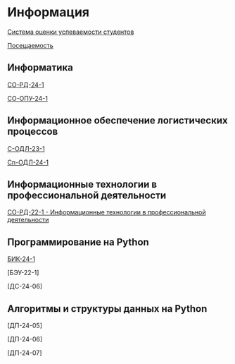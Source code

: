 # Информация

[Система оценки успеваемости студентов](ratingSystem.md)

[Посещаемость](grades25.xlsx)

## Информатика

[СО-РД-24-1](rd-24-1/README.md)

[СО-ОПУ-24-1](opu-24-1/README.md)

## Информационное обеспечение логистических процессов

[С-ОДЛ-23-1](odl-23-1/README.md)

[Сп-ОДЛ-24-1](odl-24-1/README.md)

## Информационные технологии в профессиональной деятельности

[СО-РД-22-1 - Информационные технологии в профессиональной деятельности](rd-22-1/README.md)

## Программирование на Python

[БИК-24-1](bik-24-1/README.md)

[БЭУ-22-1]

[ДС-24-06]

## Алгоритмы и структуры данных на Python

[ДП-24-05]

[ДП-24-06]

[ДП-24-07]
